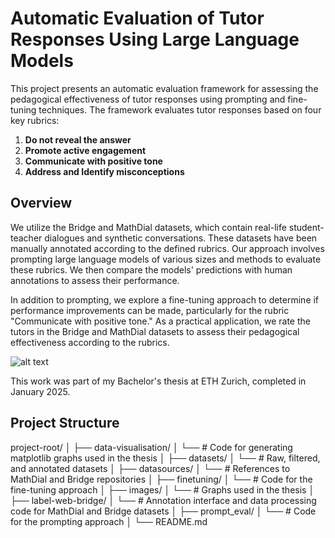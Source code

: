 # Automatic Evaluation of Tutor Responses Using Large Language Models

This project presents an automatic evaluation framework for assessing the pedagogical effectiveness of tutor responses using prompting and fine-tuning techniques. The framework evaluates tutor responses based on four key rubrics:

1. **Do not reveal the answer**
2. **Promote active engagement**
3. **Communicate with positive tone**
4. **Address and Identify misconceptions**

## Overview

We utilize the Bridge and MathDial datasets, which contain real-life student-teacher dialogues and synthetic conversations. These datasets have been manually annotated according to the defined rubrics. Our approach involves prompting large language models of various sizes and methods to evaluate these rubrics. We then compare the models' predictions with human annotations to assess their performance.

In addition to prompting, we explore a fine-tuning approach to determine if performance improvements can be made, particularly for the rubric "Communicate with positive tone." As a practical application, we rate the tutors in the Bridge and MathDial datasets to assess their pedagogical effectiveness according to the rubrics.

![alt text](https://github.com/babypoby/bachelorarbeit/images/plan.png)

This work was part of my Bachelor's thesis at ETH Zurich, completed in January 2025.

## Project Structure
project-root/
│
├── data-visualisation/
│ └── # Code for generating matplotlib graphs used in the thesis
│
├── datasets/
│ └── # Raw, filtered, and annotated datasets
│
├── datasources/
│ └── # References to MathDial and Bridge repositories
│
├── finetuning/
│ └── # Code for the fine-tuning approach
│
├── images/
│ └── # Graphs used in the thesis
│
├── label-web-bridge/
│ └── # Annotation interface and data processing code for MathDial and Bridge datasets
│
├── prompt_eval/
│ └── # Code for the prompting approach
│
└── README.md
